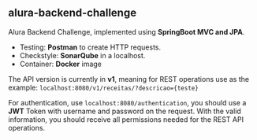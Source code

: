## alura-backend-challenge

Alura Backend Challenge, implemented using **SpringBoot MVC and JPA**.

- Testing: **Postman** to create HTTP requests.
- Checkstyle: **SonarQube** in a localhost.
- Container: **Docker** image

The API version is currently in **v1**, meaning for REST operations use as the example: `localhost:8080/v1/receitas/?descricao={teste}`

For authentication, use `localhost:8080/authentication`, you should use a **JWT** Token with username and password on the request. With the valid information, you should receive all permissions needed for the REST API operations. 
